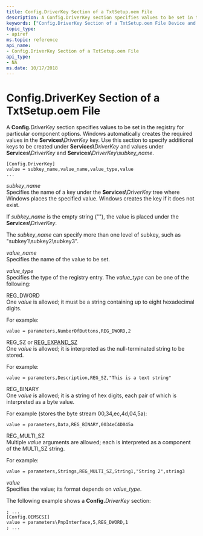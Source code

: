 ```yaml
---
title: Config.DriverKey Section of a TxtSetup.oem File
description: A Config.DriverKey section specifies values to be set in the registry for particular component options.
keywords: ["Config.DriverKey Section of a TxtSetup.oem File Device and Driver Installation"]
topic_type:
- apiref
ms.topic: reference
api_name:
- Config.DriverKey Section of a TxtSetup.oem File
api_type:
- NA
ms.date: 10/17/2018
---
```


# Config.DriverKey Section of a TxtSetup.oem File


A **Config.**<em>DriverKey</em> section specifies values to be set in the registry for particular component options. Windows automatically creates the required values in the **Services\\**<em>DriverKey</em> key. Use this section to specify additional keys to be created under **Services\\**<em>DriverKey</em> and values under **Services\\**<em>DriverKey</em> and **Services\\**<em>DriverKey</em>\\*subkey_name*.

``` syntax
[Config.DriverKey]
value = subkey_name,value_name,value_type,value
...
```

<a href="" id="subkey-name"></a>*subkey_name*  
Specifies the name of a key under the **Services\\**<em>DriverKey</em> tree where Windows places the specified value. Windows creates the key if it does not exist.

If *subkey_name* is the empty string (""), the value is placed under the **Services\\**<em>DriverKey</em>.

The *subkey_name* can specify more than one level of subkey, such as "subkey1\\subkey2\\subkey3".

<a href="" id="value-name"></a>*value_name*  
Specifies the name of the value to be set.

<a href="" id="value-type"></a>*value_type*  
Specifies the type of the registry entry. The *value_type* can be one of the following:

<a href="" id="reg-dword"></a>REG_DWORD  
One *value* is allowed; it must be a string containing up to eight hexadecimal digits.

For example:

``` syntax
value = parameters,NumberOfButtons,REG_DWORD,2
```

<a href="" id="reg-sz-or-reg-expand-sz"></a>REG_SZ or [REG_EXPAND_SZ](/windows/desktop/SysInfo/registry-value-types)  
One *value* is allowed; it is interpreted as the null-terminated string to be stored.

For example:

``` syntax
value = parameters,Description,REG_SZ,"This is a text string"
```

<a href="" id="reg-binary"></a>REG_BINARY  
One *value* is allowed; it is a string of hex digits, each pair of which is interpreted as a byte value.

For example (stores the byte stream 00,34,ec,4d,04,5a):

``` syntax
value = parameters,Data,REG_BINARY,0034eC4D045a
```

<a href="" id="reg-multi-sz"></a>REG_MULTI_SZ  
Multiple *value* arguments are allowed; each is interpreted as a component of the MULTI_SZ string.

For example:

``` syntax
value = parameters,Strings,REG_MULTI_SZ,String1,"String 2",string3
```

<a href="" id="value"></a>*value*  
Specifies the value; its format depends on *value_type*.

The following example shows a **Config.**<em>DriverKey</em> section:

``` syntax
; ...
[Config.OEMSCSI]
value = parameters\PnpInterface,5,REG_DWORD,1
; ...
```

 

